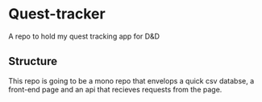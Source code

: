 # Quest-tracker

A repo to hold my quest tracking app for D&amp;D

## Structure

This repo is going to be a mono repo that envelops a quick csv databse, a front-end page and an api that recieves requests from the page.
